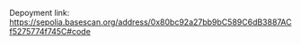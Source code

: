 Depoyment link: https://sepolia.basescan.org/address/0x80bc92a27bb9bC589C6dB3887ACf5275774f745C#code
